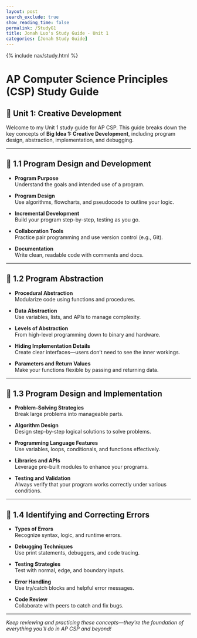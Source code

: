 ```yaml
---
layout: post 
search_exclude: true
show_reading_time: false
permalink: /StudyG1
title: Jonah Luo's Study Guide - Unit 1
categories: [Jonah Study Guide]
---
```

{% include nav/study.html %}

# AP Computer Science Principles (CSP) Study Guide  
## 📘 Unit 1: Creative Development

Welcome to my Unit 1 study guide for AP CSP. This guide breaks down the key concepts of **Big Idea 1: Creative Development**, including program design, abstraction, implementation, and debugging.

---

## 🧠 1.1 Program Design and Development

- **Program Purpose**  
  Understand the goals and intended use of a program.

- **Program Design**  
  Use algorithms, flowcharts, and pseudocode to outline your logic.

- **Incremental Development**  
  Build your program step-by-step, testing as you go.

- **Collaboration Tools**  
  Practice pair programming and use version control (e.g., Git).

- **Documentation**  
  Write clean, readable code with comments and docs.

---

## 🧱 1.2 Program Abstraction

- **Procedural Abstraction**  
  Modularize code using functions and procedures.

- **Data Abstraction**  
  Use variables, lists, and APIs to manage complexity.

- **Levels of Abstraction**  
  From high-level programming down to binary and hardware.

- **Hiding Implementation Details**  
  Create clear interfaces—users don’t need to see the inner workings.

- **Parameters and Return Values**  
  Make your functions flexible by passing and returning data.

---

## 🧩 1.3 Program Design and Implementation

- **Problem-Solving Strategies**  
  Break large problems into manageable parts.

- **Algorithm Design**  
  Design step-by-step logical solutions to solve problems.

- **Programming Language Features**  
  Use variables, loops, conditionals, and functions effectively.

- **Libraries and APIs**  
  Leverage pre-built modules to enhance your programs.

- **Testing and Validation**  
  Always verify that your program works correctly under various conditions.

---

## 🐞 1.4 Identifying and Correcting Errors

- **Types of Errors**  
  Recognize syntax, logic, and runtime errors.

- **Debugging Techniques**  
  Use print statements, debuggers, and code tracing.

- **Testing Strategies**  
  Test with normal, edge, and boundary inputs.

- **Error Handling**  
  Use try/catch blocks and helpful error messages.

- **Code Review**  
  Collaborate with peers to catch and fix bugs.

---

*Keep reviewing and practicing these concepts—they're the foundation of everything you'll do in AP CSP and beyond!*
